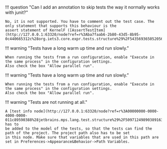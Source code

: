 !!! question "Can I add an annotation to skip tests the way it normally works with junit?"

    No, it is not supported. You have to comment out the test case. The only statement that supports this behaviour is the 
    assert statement of KernelF ([AssertTestItem](http://127.0.0.1:63320/node?ref=r%3Aba7faab6-2b80-43d5-8b95-0c440665312c%28org.iets3.core.expr.tests.structure%29%2F543569365052056266))

!!! warning "Tests have a long warm up time and run slowly."
    
    When running the tests from a run configuration, enable "Execute in the same process" in the configuration settings.
    Also check the box "Allow parallel run".

!!! warning "Tests have a long warm up time and run slowly."

    When running the tests from a run configuration, enable "Execute in the same process" in the configuration settings.
    Also check the box "Allow parallel run".

!!! warning "Tests are not running at all."

    A [test info node](http://127.0.0.1:63320/node?ref=r%3A00000000-0000-4000-0000-011c89590388%28jetbrains.mps.lang.test.structure%29%2F5097124989038916362) has to
    be added to the model of the tests, so that the tests can find the path of the project. The project path also has to be set
    in this node. Make sure that variables that are used in this path are set in Preferences->Appearance&Behavior->Path Variables.